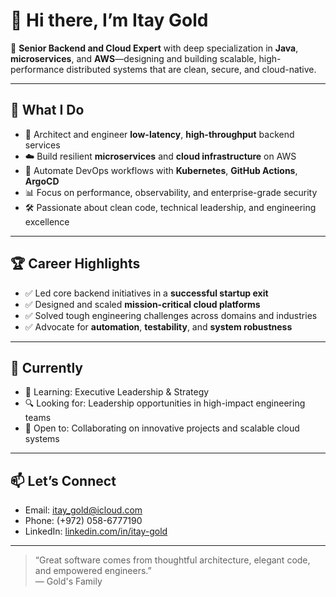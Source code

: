 # 👋 Hi there, I’m Itay Gold

🔹 **Senior Backend and Cloud Expert** with deep specialization in **Java**, **microservices**, and **AWS**—designing and building scalable, high-performance distributed systems that are clean, secure, and cloud-native.

---

## 🚀 What I Do

- 🧠 Architect and engineer **low-latency**, **high-throughput** backend services
- ☁️ Build resilient **microservices** and **cloud infrastructure** on AWS
- 🔧 Automate DevOps workflows with **Kubernetes**, **GitHub Actions**, **ArgoCD**
- 📊 Focus on performance, observability, and enterprise-grade security
- 🛠️ Passionate about clean code, technical leadership, and engineering excellence

---

## 🏆 Career Highlights

- ✅ Led core backend initiatives in a **successful startup exit**
- ✅ Designed and scaled **mission-critical cloud platforms**
- ✅ Solved tough engineering challenges across domains and industries
- ✅ Advocate for **automation**, **testability**, and **system robustness**

---

## 🎯 Currently

- 🌱 Learning: Executive Leadership & Strategy
- 🔍 Looking for: Leadership opportunities in high-impact engineering teams
- 🤝 Open to: Collaborating on innovative projects and scalable cloud systems

---

## 📫 Let’s Connect

- Email: [itay_gold@icloud.com](mailto:itay_gold@icloud.com)
- Phone: (+972) 058-6777190
- LinkedIn: [linkedin.com/in/itay-gold](https://www.linkedin.com/in/itay-gold)

---

> “Great software comes from thoughtful architecture, elegant code, and empowered engineers.”  
> — Gold's Family
